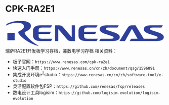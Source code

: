 # CPK-RA2E1
[![Logo](https://github.com/WuShFeng/CPK-RA2E1/blob/main/Renesas_Electronics_logo.svg)](#)
瑞萨RA2E1开发板学习存档，兼数电学习存档
相关资料：
* 板子官网：`https://www.renesas.com/cpk-ra2e1`
* 快速入门手册：`https://www.renesas.cn/cn/zh/document/qsg/1596891`
* 集成开发环境e<sup>2</sup>studio：`https://www.renesas.cn/cn/zh/software-tool/e-studio`
* 灵活配置软件包FSP：`https://github.com/renesas/fsp/releases`
* 数电设计工具logisim：`https://github.com/logisim-evolution/logisim-evolution`
